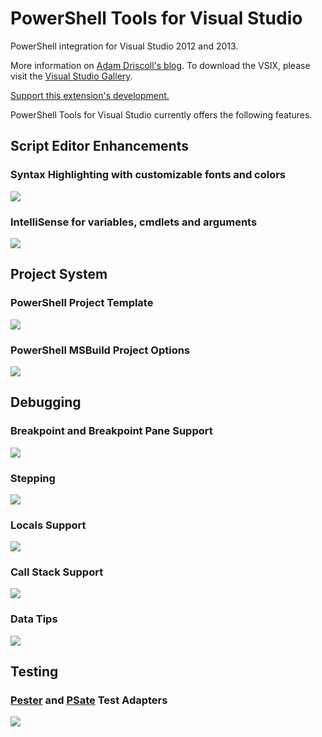 PowerShell Tools for Visual Studio
===========

PowerShell integration for Visual Studio 2012 and 2013. 

More information on <a href="http://csharpening.net/?p=1697">Adam Driscoll's blog</a>. To download the VSIX, please visit the <a href="http://visualstudiogallery.msdn.microsoft.com/c9eb3ba8-0c59-4944-9a62-6eee37294597">Visual Studio Gallery</a>. 

<a href='https://www.paypal.com/cgi-bin/webscr?cmd=_s-xclick&hosted_button_id=2XL93PX3R3TJL'>Support this extension's development.</a>

PowerShell Tools for Visual Studio currently offers the following features. 

<h2>Script Editor Enhancements</h2>

<h3>Syntax Highlighting with customizable fonts and colors</h3>

<img src="http://i.imgur.com/1B6Xxfx.png"/>

<h3>IntelliSense for variables, cmdlets and arguments</h3>

<img src="http://i.imgur.com/UDJdql2.png"/>

<h2>Project System</h2>

<h3>PowerShell Project Template</h3>

<img src="http://i.imgur.com/F7Do3ad.png"/>

<h3>PowerShell MSBuild Project Options</h3>

<img src="http://i.imgur.com/MipNS6T.png"/>

<h2>Debugging</h2>

<h3>Breakpoint and Breakpoint Pane Support</h3>

<img src="http://i.imgur.com/hyG4766.png"/>

<h3>Stepping</h3>

<img src="http://i.imgur.com/zUr20Ke.png"/>

<h3>Locals Support</h3>

<img src="http://i.imgur.com/4vKQ4CG.png"/>

<h3>Call Stack Support</h3>

<img src="http://i.imgur.com/qa0iG0a.png"/>

<h3>Data Tips</h3>

<img src="http://i.imgur.com/BSmR7lE.png"/>

<h2>Testing</h2>

<h3><a href="https://github.com/pester/Pester">Pester</a> and <a href="https://github.com/jonwagner/PSate">PSate</a> Test Adapters</h3>

<img src="http://i.imgur.com/eAXaKHV.png"/>

